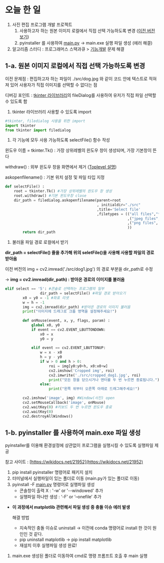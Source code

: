 # 오늘 한 일

1. 사진 편집 프로그램 개발 프로젝트
    1. 사용하고자 하는 원본 이미지 로컬에서 직접 선택 가능하도록 변경 ([이전 버전 보기](https://www.notion.so/7-16-3-9f5c470983014749959ec58a408805c3))
    2. pyinstaller 를 사용하여 [main.py](http://main.py) → main.exe 실행 파일 생성 (에러 해결)
2. 알고리즘 스터디 : 프로그래머스 스택과큐 > [기능개발](https://www.notion.so/jhshin29/Q-2e24d318cb84423e87138c9dd02828ca) 문제 해결

## 1-a. 원본 이미지 로컬에서 직접 선택 가능하도록 변경

이전 문제점 : 편집하고자 하는 파일이 ./src/dog.jpg 와 같이 코드 안에 텍스트로 적혀져 있어 사용자가 직접 이미지를 선택할 수 없다는 점

디버깅 포인트 : [tkinter 라이브러리](http://pythonstudy.xyz/python/article/120-Tkinter-%EC%86%8C%EA%B0%9C)의 fileDialog를 사용하여 유저가 직접 파일 선택할 수 있도록 함

1. tkinter 라이브러리 사용할 수 있도록 import

```python
#tkinter, filedialog 사용을 위한 import
import tkinter
from tkinter import filedialog
```

1. 각 기능에 모두 사용 가능하도록 selectFile() 함수 작성

윈도우 이름 = tkinter.Tk() : 가장 상위레벨의 윈도우 창이 생성되며, 가장 기본창이 뜬다

withdraw() : 외부 윈도우 창을 화면에서 제거 ([Toplevel 설명](https://076923.github.io/posts/Python-tkinter-24/))

askopenfilename() : 기본 위치 설정 및 파일 타입 지정

```python
def selectFile() :
    root = tkinter.Tk() #가장 상위레벨의 윈도우 창 생성
    root.withdraw() #기본 윈도우창 close
    dir_path = filedialog.askopenfilename(parent=root
                                          , initialdir="./src"
                                          ,title='Select file'
                                          ,filetypes = (("all files","*.*")
                                                        ,("jpeg files","*.jpg") 
                                                        ,("png files", "*.png")
                                                        ))
		return dir_path
```

1. 불러올 파일 경로 로컬에서 받기

**dir_path = selectFile() 줄을 추가해 위의 seletFile()을 사용해 사용할 파일의 경로 받아옴**

이전 버전의 img = cv2.imread('./src/dog1.jpg') 의 경로 부분을 dir_path로 수정

→ **img = cv2.imread(dir_path) : 받아온 경로의 이미지를 불러옴**

```python
elif select == '5': #콘솔로 선택하는 프로그램의 일부
				dir_path = selectFile() #파일 경로 받아오기
        x0 = y0 = -1 #좌표 리셋
        w = h = -1
        img = cv2.imread(dir_path) #받아온 경로의 이미지 불러옴
        print("이미지에 드래그로 크롭 영역을 설정해주세요!")
        
        def onMouse(event, x, y, flags, param) :
            global x0, y0            
            if event == cv2.EVENT_LBUTTONDOWN:
                x0 = x
                y0 = y
            
            elif event == cv2.EVENT_LBUTTONUP:
                w = x - x0
                h = y - y0
                if w > 0 and h > 0:
                    roi = img[y0:y0+h, x0:x0+w]
                    cv2.imshow('Cropped img', roi)
                    cv2.imwrite('./src/cropped_dog1.jpg', roi)
                    print("모든 창을 닫으시거나 엔터를 두 번 누르면 종료됩니다.")
                else:
                    print("왼쪽 위부터 오른쪽 아래로 드래그해주세요!")
        
        cv2.imshow('image', img) #Window(사진) open
        cv2.setMouseCallback('image', onMouse) 
        cv2.waitKey(0) #키보드 두 번 누르면 윈도우 종료 
        cv2.waitKey(0)
        cv2.destroyAllWindows()
```

## 1-b. pyinstaller 를 사용하여 main.exe 파일 생성

pyinstaller를 이용해 환경설정에 상관없이 프로그램을 실행시킬 수 있도록 실행파일 제공

참고 사이트 : [https://wikidocs.net/21952](https://wikidocs.net/21952)

1. pip install pyinstaller 명령어로 패키지 설치
2. 터미널에서 실행파일이 있는 폴더로 이동 (main.py가 있는 폴더로 이동)
3. pyinstall -F [main.py](http://main.py) 명령어로 실행파일 생성
    - 콘솔창이 출력 X : '-w' or '--windowed' 추가
    - 실행파일 하나만 생성 : ‘-F’ or ‘–onefile’ 추가
- **이 과정에서 matplotlib 관련해서 파일 생성 중 충돌 이슈 에러 발생**

    해결 방법

    - 지속적인 충돌 이슈로 uninstall → 이전에 conda 명령어로 install 한 것이 원인인 것 같다.
    - pip uninstall matplotlib → pip install matplotlib
    - 재설치 이후 실행파일 생성 완료!
1. main.exe 생성된 폴더로 이동하여 cmd로 명령 프롬프트 호출 후 main 실행